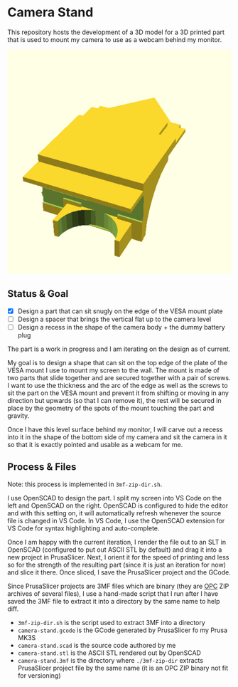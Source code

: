 # Camera Stand

This repository hosts the development of a 3D model for a 3D printed part that
is used to mount my camera to use as a webcam behind my monitor.

![](camera-stand.png)

## Status & Goal

- [x] Design a part that can sit snugly on the edge of the VESA mount plate
- [ ] Design a spacer that brings the vertical flat up to the camera level
- [ ] Design a recess in the shape of the camera body + the dummy battery plug

The part is a work in progress and I am iterating on the design as of current.

My goal is to design a shape that can sit on the top edge of the plate of the
VESA mount I use to mount my screen to the wall. The mount is made of two parts
that slide together and are secured together with a pair of screws. I want to
use the thickness and the arc of the edge as well as the screws to sit the part
on the VESA mount and prevent it from shifting or moving in any direction but
upwards (so that I can remove it), the rest will be secured in place by the
geometry of the spots of the mount touching the part and gravity.

Once I have this level surface behind my monitor, I will carve out a recess into
it in the shape of the bottom side of my camera and sit the camera in it so that
it is exactly pointed and usable as a webcam for me.

## Process & Files

Note: this process is implemented in `3mf-zip-dir.sh`.

I use OpenSCAD to design the part. I split my screen into VS Code on the left
and OpenSCAD on the right. OpenSCAD is configured to hide the editor and with
this setting on, it will automatically refresh whenever the source file is
changed in VS Code. In VS Code, I use the OpenSCAD extension for VS Code for
syntax highlighting and auto-complete.

Once I am happy with the current iteration, I render the file out to an SLT in
OpenSCAD (configured to put out ASCII STL by default) and drag it into a new
project in PrusaSlicer. Next, I orient it for the speed of printing and less so
for the strength of the resulting part (since it is just an iteration for now)
and slice it there. Once sliced, I save the PrusaSlicer project and the GCode.

Since PrusaSlicer projects are 3MF files which are binary (they are [OPC] ZIP
archives of several files), I use a hand-made script that I run after I have
saved the 3MF file to extract it into a directory by the same name to help diff.

[OPC]: https://en.wikipedia.org/wiki/Open_Packaging_Conventions

- `3mf-zip-dir.sh` is the script used to extract 3MF into a directory
- `camera-stand.gcode` is the GCode generated by PrusaSlicer fo my Prusa MK3S
- `camera-stand.scad` is the source code authored by me
- `camera-stand.stl` is the ASCII STL rendered out by OpenSCAD
- `camera-stand.3mf` is the directory where `./3mf-zip-dir` extracts PrusaSlicer
  project file by the same name (it is an OPC ZIP binary not fit for versioning)
